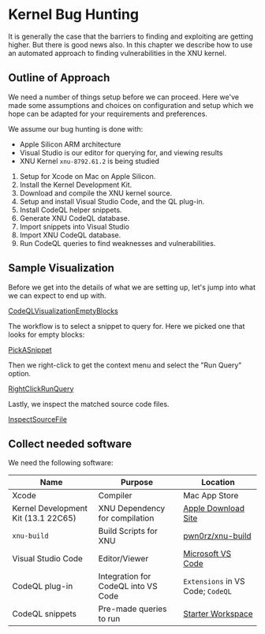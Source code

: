 # Kernel Bug Hunting

It is generally the case that the barriers to finding and exploiting are getting higher.  But there is good news also.
In this chapter we describe how to use an automated approach to finding vulnerabilities in the XNU kernel.

## Outline of Approach

We need a number of things setup before we can proceed.  Here we've made some assumptions and choices on configuration and setup which we hope can be adapted for your requirements and preferences.

We assume our bug hunting is done with:
- Apple Silicon ARM architecture
- Visual Studio is our editor for querying for, and viewing results
- XNU Kernel `xnu-8792.61.2` is being studied

1. Setup for Xcode on Mac on Apple Silicon.
1. Install the Kernel Development Kit.
1. Download and compile the XNU kernel source.
1. Setup and install Visual Studio Code, and the QL plug-in.
1. Install CodeQL helper snippets.
1. Generate XNU CodeQL database.
1. Import snippets into Visual Studio
1. Import XNU CodeQL database.
1. Run CodeQL queries to find weaknesses and vulnerabilities. 

## Sample Visualization

Before we get into the details of what we are setting up, let's jump into what we can expect to end up with.

[CodeQLVisualizationEmptyBlocks](./codeQLExample.png)

The workflow is to select a snippet to query for.  Here we picked one that looks for empty blocks:

[PickASnippet](./pickingASnippet.png)

Then we right-click to get the context menu and select the "Run Query" option.

[RightClickRunQuery](./rightClickRunQuery.png)

Lastly, we inspect the matched source code files.

[InspectSourceFile](./matchInSourceCode.png)

## Collect needed software

We need the following software:

| Name | Purpose | Location |
| -- | -- | -- |
| Xcode | Compiler | Mac App Store |
| Kernel Development Kit (13.1 22C65) | XNU Dependency for compilation | [Apple Download Site](https://developer.apple.com/download/all/) |
| `xnu-build` | Build Scripts for XNU | [pwn0rz/xnu-build](https://github.com/pwn0rz/xnu-build) |
| Visual Studio Code | Editor/Viewer | [Microsoft VS Code](https://code.visualstudio.com) |
| CodeQL plug-in | Integration for CodeQL into VS Code | `Extensions` in VS Code; `CodeQL` |
| CodeQL snippets | Pre-made queries to run | [Starter Workspace](https://github.com/github/vscode-codeql-starter/) |


